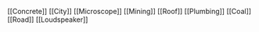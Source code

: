 [[Concrete]]
[[City]]
[[Microscope]]
[[Mining]]
[[Roof]]
[[Plumbing]]
[[Coal]]
[[Road]]
[[Loudspeaker]]
